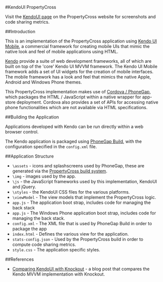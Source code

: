 #KendoUI PropertyCross

Visit the [KendoUI page](http://propertycross.com/kendoui/) on the PropertyCross website for screenshots and code sharing metrics.

##Introduction

This is an implementation of the PropertyCross application using [Kendo UI Mobile](http://www.kendoui.com/), a commercial framework for creating mobile UIs that mimic the native look and feel of mobile applications using HTML.

[Kendo](http://www.kendoui.com/) provide a suite of web development frameworks, all of which are built on top of the 'core' Kendo UI MVVM framework. The Kendo UI Mobile framework adds a set of UI widgets for the creation of mobile interfaces. The mobile framework has a look and feel that mimics the native Apple, Android and Windows Phone themes.

This PropertyCross implementation makes use of [Cordova / PhoneGap](http://phonegap.com/), which packages the HTML / JavaScript within a native wrapper for app-store deployment. Cordova also provides a set of APIs for accessing native phone functionalities which are not available via HTML specifications.

##Building the Application

Applications developed with Kendo can be run directly within a web browser control. 

The Kendo application is packaged using [PhoneGap Build](https://build.phonegap.com/), with the configuration specified in the `config.xml` file.

##Application Structure

 + `\assets` - icons and splashscreens used by PhoneGap, these are generated via the [PropertyCross build system](https://github.com/ColinEberhardt/PropertyCross/tree/master/build).
 + `\img` - images used by the app.
 + `\js` - the JavaScript frameworks used by this implementation, KendoUI and jQuery.
 + `\styles` - the KendoUI CSS files for the various platforms.
 + `\viewModel` - The view models that implement the PropertyCross logic.
 + `app.js` - The application boot strap, includes code for managing the back stack
 + `app.js` - The Windows Phone application boot strap, includes code for managing the back stack.
 + `config.xml` - The XML file that is used by PhoneGap Build in order to package the app
 + `index.html` - Defines the various view for the application.
 + `stats-config.json` - Used by the PropertyCross build in order to compute code sharing metrics.
 + `style.css` - The application specific styles.

##References

 + [Comparing KendoUI with Knockout](http://www.scottlogic.co.uk/blog/colin/2013/04/comparing-kendoui-and-knockout-with-a-bit-of-jquerymobile-on-the-side/) - a blog post that compares the Kendo MVVM implementation with Knockout.